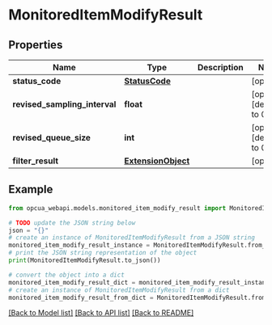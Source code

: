 # MonitoredItemModifyResult


## Properties

Name | Type | Description | Notes
------------ | ------------- | ------------- | -------------
**status_code** | [**StatusCode**](StatusCode.md) |  | [optional] 
**revised_sampling_interval** | **float** |  | [optional] [default to 0]
**revised_queue_size** | **int** |  | [optional] [default to 0]
**filter_result** | [**ExtensionObject**](ExtensionObject.md) |  | [optional] 

## Example

```python
from opcua_webapi.models.monitored_item_modify_result import MonitoredItemModifyResult

# TODO update the JSON string below
json = "{}"
# create an instance of MonitoredItemModifyResult from a JSON string
monitored_item_modify_result_instance = MonitoredItemModifyResult.from_json(json)
# print the JSON string representation of the object
print(MonitoredItemModifyResult.to_json())

# convert the object into a dict
monitored_item_modify_result_dict = monitored_item_modify_result_instance.to_dict()
# create an instance of MonitoredItemModifyResult from a dict
monitored_item_modify_result_from_dict = MonitoredItemModifyResult.from_dict(monitored_item_modify_result_dict)
```
[[Back to Model list]](../README.md#documentation-for-models) [[Back to API list]](../README.md#documentation-for-api-endpoints) [[Back to README]](../README.md)


